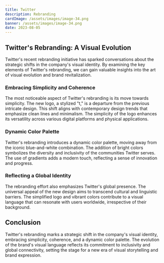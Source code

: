 ```yaml
---
title: Twitter
description: Rebranding
cardImage: /assets/images/image-34.png
banner: /assets/images/image-34.png
date: 2023-08-05
---
```


## Twitter's Rebranding: A Visual Evolution

Twitter's recent rebranding initiative has sparked conversations about the strategic shifts in the company's visual identity. By examining the key elements of Twitter's rebranding, we can gain valuable insights into the art of visual evolution and brand revitalization.

### Embracing Simplicity and Coherence

The most noticeable aspect of Twitter's rebranding is its move towards simplicity. The new logo, a stylized "t," is a departure from the previous intricate design. This shift aligns with contemporary design trends that emphasize clean lines and minimalism. The simplicity of the logo enhances its versatility across various digital platforms and physical applications.

### Dynamic Color Palette

Twitter's rebranding introduces a dynamic color palette, moving away from the iconic blue-and-white combination. The addition of bright colors symbolizes the diversity and inclusivity of the communities Twitter serves. The use of gradients adds a modern touch, reflecting a sense of innovation and progress.

### Reflecting a Global Identity

The rebranding effort also emphasizes Twitter's global presence. The universal appeal of the new design aims to transcend cultural and linguistic barriers. The simplified logo and vibrant colors contribute to a visual language that can resonate with users worldwide, irrespective of their background.

## Conclusion

Twitter's rebranding marks a strategic shift in the company's visual identity, embracing simplicity, coherence, and a dynamic color palette. The evolution of the brand's visual language reflects its commitment to inclusivity and global connectivity, setting the stage for a new era of visual storytelling and brand expression.
